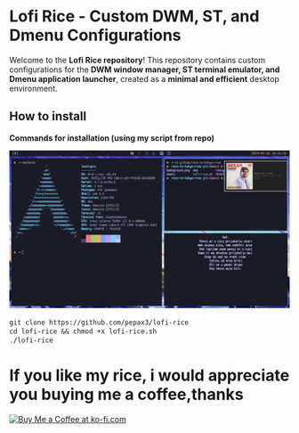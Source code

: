 # Lofi Rice - Custom DWM, ST, and Dmenu Configurations

Welcome to the **Lofi Rice repository**! This repository contains custom configurations for the **DWM window manager, ST terminal emulator, and Dmenu application launcher**, created as a **minimal and efficient** desktop environment.

## How to install

**Commands for installation (using my script from repo)**

![alt text](https://github.com/pepax3/rain-in-tokyo-rice/blob/main/showcase.png?raw=true)

```
git clone https://github.com/pepax3/lofi-rice
cd lofi-rice && chmod +x lofi-rice.sh 
./lofi-rice
```

# If you like my rice, i would appreciate you buying me a coffee,thanks

<a href='https://ko-fi.com/pepax3' target='_blank'><img height='36' style='border:0px;height:36px;' src='https://storage.ko-fi.com/cdn/kofi5.png?v=3' border='0' alt='Buy Me a Coffee at ko-fi.com' /></a>

